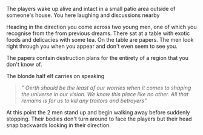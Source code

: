 The players wake up alive and intact in a small patio area outside of someone's house. You here laughing and discussions nearby

Heading in the direction you come across two young men, one of which you recognise from the from previous dreams. There sat at a table with exotic foods and delicacies with some tea. On the table are papers. The men look right through you when you appear and don't even seem to see you.

The papers contain destruction plans for the entirety of a region that you don't know of.

The blonde half elf carries on speaking

> *" Oerth should be the least of our worries when it comes to shaping the universe in our vision. We know this place like no other. All that remains is for us to kill any traitors and betrayers"*

At this point the 2 men stand up and begin walking away before suddenly stopping. Their bodies don't turn around to face the players but their head snap backwards looking in their direction.